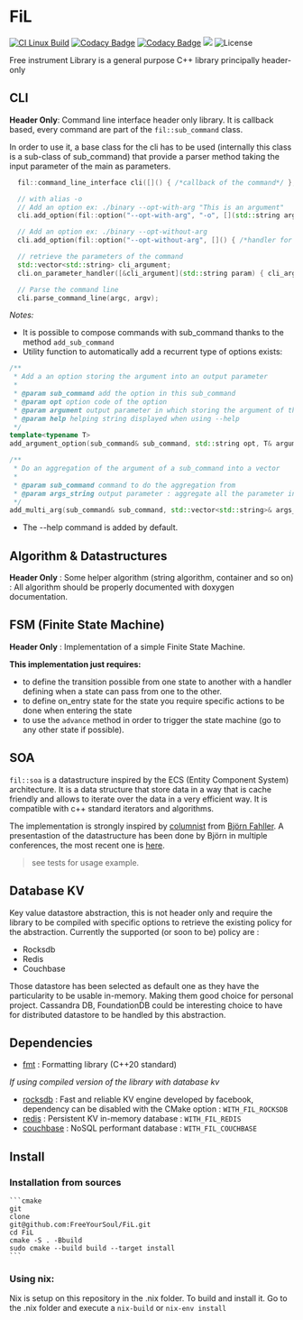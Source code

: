 # FiL

[![CI Linux Build](https://github.com/FreeYourSoul/FiL/actions/workflows/ci-linux.yml/badge.svg)](https://github.com/FreeYourSoul/FiL/actions/workflows/ci-linux.yml)
[![Codacy Badge](https://api.codacy.com/project/badge/Grade/f0e4ad29546841038cd558a38d619e21)](https://app.codacy.com/gh/FreeYourSoul/FiL?utm_source=github.com&utm_medium=referral&utm_content=FreeYourSoul/FiL&utm_campaign=Badge_Grade)
[![Codacy Badge](https://app.codacy.com/project/badge/Coverage/a35205510e714acb9fb438c6f8d1da4a)](https://app.codacy.com/gh/FreeYourSoul/FiL/dashboard?utm_source=gh&utm_medium=referral&utm_content=&utm_campaign=Badge_coverage)
![](https://tokei.rs/b1/github/FreeYourSoul/FiL?category=lines)
![License](https://img.shields.io/badge/license-MIT-blue.svg)

Free instrument Library is a general purpose C++ library principally header-only

## CLI

**Header Only**: Command line interface header only library. It is callback based, every command are part of the
`fil::sub_command` class.

In order to use it, a base class for the cli has to be used (internally this class is a sub-class of sub_command) that
provide a parser method taking the input parameter of the main as parameters.

```c++
  fil::command_line_interface cli([]() { /*callback of the command*/ }, "A Simple Command Line tool");

  // with alias -o
  // Add an option ex: ./binary --opt-with-arg "This is an argument"
  cli.add_option(fil::option("--opt-with-arg", "-o", [](std::string arg) { /*handler for the options*/ }, "command with arg"));

  // Add an option ex: ./binary --opt-without-arg
  cli.add_option(fil::option("--opt-without-arg", []() { /*handler for the options without argument required in the opt*/ }, "command with arg"));

  // retrieve the parameters of the command
  std::vector<std::string> cli_argument;
  cli.on_parameter_handler([&cli_argument](std::string param) { cli_argument.emplace_back(std::move(param)); });

  // Parse the command line
  cli.parse_command_line(argc, argv);
```

_Notes:_

- It is possible to compose commands with sub_command thanks to the method `add_sub_command`
- Utility function to automatically add a recurrent type of options exists:

```c++
/**
 * Add a an option storing the argument into an output parameter
 *
 * @param sub_command add the option in this sub_command
 * @param opt option code of the option
 * @param argument output parameter in which storing the argument of the option (can be integral or string)
 * @param help helping string displayed when using --help
 */
template<typename T>
add_argument_option(sub_command& sub_command, std::string opt, T& argument, std::string help = "");

/**
 * Do an aggregation of the argument of a sub_command into a vector
 *
 * @param sub_command command to do the aggregation from
 * @param args_string output parameter : aggregate all the parameter into this vector
 */
add_multi_arg(sub_command& sub_command, std::vector<std::string>& args_string);
```

- The --help command is added by default.

## Algorithm & Datastructures

**Header Only** : Some helper algorithm (string algorithm, container and so on) : All algorithm should be properly
documented with doxygen documentation.

## FSM (Finite State Machine)

**Header Only** : Implementation of a simple Finite State Machine.

**This implementation just requires:**

- to define the transition possible from one state to another with a handler defining when a state can pass from one to
  the other.
- to define on_entry state for the state you require specific actions to be done when entering the state
- to use the `advance` method in order to trigger the state machine (go to any other state if possible).

## SOA

`fil::soa` is a datastructure inspired by the ECS (Entity Component System) architecture. It is a data structure that
store data in a way that is cache friendly and allows to iterate over the data in a very efficient way.
It is compatible with c++ standard iterators and algorithms.

The implementation is strongly inspired by [columnist](https://github.com/rollbear/columnist)
from [Björn Fahller](https://github.com/rollbear). A presentastion of the datastructure has been done by Björn in
multiple conferences, the most recent one is [here](https://www.youtube.com/watch?v=QStPbnKgIMU).

> see tests for usage example.

## Database KV

Key value datastore abstraction, this is not header only and require the library to be compiled with specific options to
retrieve the existing policy for the abstraction.
Currently the supported (or soon to be) policy are :

- Rocksdb
- Redis
- Couchbase

Those datastore has been selected as default one as they have the particularity to be usable in-memory. Making them good
choice for personal project.
Cassandra DB, FoundationDB could be interesting choice to have for distributed datastore to be handled by this
abstraction.

## Dependencies

- [fmt](https://github.com/fmtlib/fmt) : Formatting library (C++20 standard)

_If using compiled version of the library with database kv_

- [rocksdb](https://github.com/facebook/rocksdb) : Fast and reliable KV engine developed by facebook, dependency can be
  disabled with the CMake option : `WITH_FIL_ROCKSDB`
- [redis](https://github.com/redis/redis) : Persistent KV in-memory database : `WITH_FIL_REDIS`
- [couchbase](https://github.com/couchbase/libcouchbase) : NoSQL performant database : `WITH_FIL_COUCHBASE`

## Install

### Installation from sources

    ```cmake
    git
    clone
    git@github.com:FreeYourSoul/FiL.git
    cd FiL
    cmake -S . -Bbuild
    sudo cmake --build build --target install
    ```

### Using nix:

Nix is setup on this repository in the .nix folder.
To build and install it. Go to the .nix folder and execute a `nix-build` or `nix-env install`
